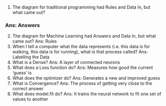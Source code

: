 1. The diagram for traditional programming had Rules and Data In, but what came out?
### Ans: Answers
2. The diagram for Machine Learning had Answers and Data In, but what came out?
Ans: Rules
3. When I tell a computer what the data represents (i.e. this data is for walking, this data is for running), what is that process called?
Ans: Labelling the Data
4. What is a Dense?
Ans: A layer of connected neurons
5. What does a Loss function do?
Ans: Measures how good the current ‘guess’ is
6. What does the optimizer do?
Ans: Generates a new and improved guess
7. What is Convergence?
Ans: The process of getting very close to the correct answer
8. What does model.fit do?
Ans: It trains the neural network to fit one set of values to another
